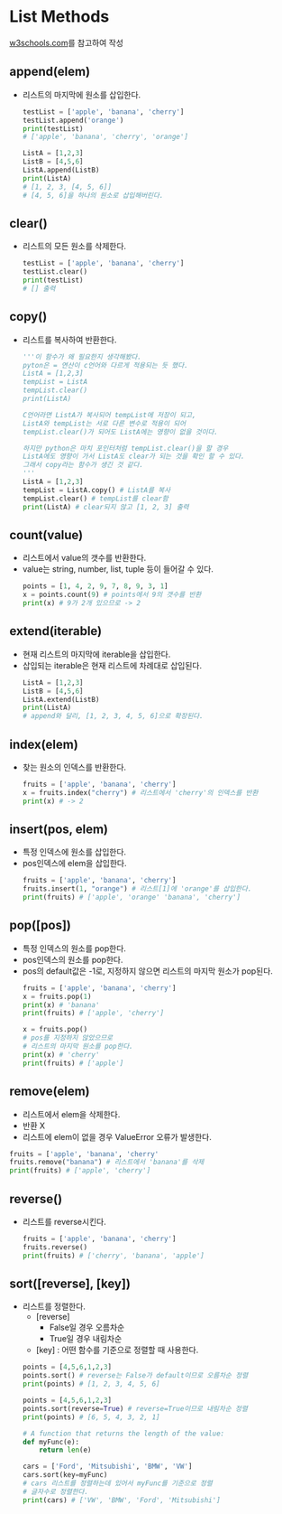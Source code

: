 # List Methods
[w3schools.com](https://www.w3schools.com/python/python_ref_list.asp)를 참고하여 작성


## append(elem)
- 리스트의 마지막에 원소를 삽입한다.
    ``` python
    testList = ['apple', 'banana', 'cherry']
    testList.append('orange')
    print(testList)
    # ['apple', 'banana', 'cherry', 'orange']

    ListA = [1,2,3]
    ListB = [4,5,6]
    ListA.append(ListB)
    print(ListA)
    # [1, 2, 3, [4, 5, 6]]
    # [4, 5, 6]을 하나의 원소로 삽입해버린다.
    ```
## clear()
- 리스트의 모든 원소를 삭제한다.
    ``` python
    testList = ['apple', 'banana', 'cherry']
    testList.clear()
    print(testList)
    # [] 출력
    ```
## copy()
- 리스트를 복사하여 반환한다.
    ``` python
    '''이 함수가 왜 필요한지 생각해봤다.
    pyton은 = 연산이 c언어와 다르게 적용되는 듯 했다.
    ListA = [1,2,3]
    tempList = ListA
    tempList.clear()
    print(ListA)

    C언어라면 ListA가 복사되어 tempList에 저장이 되고,
    ListA와 tempList는 서로 다른 변수로 적용이 되어 
    tempList.clear()가 되어도 ListA에는 영향이 없을 것이다.

    하지만 python은 마치 포인터처럼 tempList.clear()을 할 경우
    ListA에도 영향이 가서 ListA도 clear가 되는 것을 확인 할 수 있다.
    그래서 copy라는 함수가 생긴 것 같다.
    '''
    ListA = [1,2,3]
    tempList = ListA.copy() # ListA를 복사
    tempList.clear() # tempList를 clear함
    print(ListA) # clear되지 않고 [1, 2, 3] 출력
    ```
## count(value)
- 리스트에서 value의 갯수를 반환한다.
- value는 string, number, list, tuple 등이 들어갈 수 있다.
    ``` python
    points = [1, 4, 2, 9, 7, 8, 9, 3, 1]
    x = points.count(9) # points에서 9의 갯수를 반환
    print(x) # 9가 2개 있으므로 -> 2
    ```

## extend(iterable)
- 현재 리스트의 마지막에 iterable을 삽입한다.
- 삽입되는 iterable은 현재 리스트에 차례대로 삽입된다. 
    ``` python
    ListA = [1,2,3]
    ListB = [4,5,6]
    ListA.extend(ListB)
    print(ListA)
    # append와 달리, [1, 2, 3, 4, 5, 6]으로 확장된다.
    ```
## index(elem)
- 찾는 원소의 인덱스를 반환한다.
    ``` python
    fruits = ['apple', 'banana', 'cherry']
    x = fruits.index("cherry") # 리스트에서 'cherry'의 인덱스를 반환
    print(x) # -> 2
    ```
## insert(pos, elem)
- 특정 인덱스에 원소를 삽입한다.
- pos인덱스에 elem을 삽입한다.
    ``` python
    fruits = ['apple', 'banana', 'cherry']
    fruits.insert(1, "orange") # 리스트[1]에 'orange'를 삽입한다.
    print(fruits) # ['apple', 'orange' 'banana', 'cherry']
    ```
## pop([pos])
- 특정 인덱스의 원소를 pop한다.
- pos인덱스의 원소를 pop한다. 
- pos의 default값은 -1로, 지정하지 않으면 리스트의 마지막 원소가 pop된다.
    ``` python
    fruits = ['apple', 'banana', 'cherry']
    x = fruits.pop(1)
    print(x) # 'banana'
    print(fruits) # ['apple', 'cherry']

    x = fruits.pop() 
    # pos를 지정하지 않았으므로 
    # 리스트의 마지막 원소를 pop한다.
    print(x) # 'cherry'
    print(fruits) # ['apple']
    ```

## remove(elem)
- 리스트에서 elem을 삭제한다.
- 반환 X
- 리스트에 elem이 없을 경우 ValueError 오류가 발생한다.
``` python
fruits = ['apple', 'banana', 'cherry'
fruits.remove("banana") # 리스트에서 'banana'를 삭제
print(fruits) # ['apple', 'cherry']
```

## reverse()
- 리스트를 reverse시킨다.
    ``` python
    fruits = ['apple', 'banana', 'cherry']
    fruits.reverse()
    print(fruits) # ['cherry', 'banana', 'apple']
    ```
## sort([reverse], [key])
- 리스트를 정렬한다.
    - [reverse]
        - False일 경우 오름차순
        - True일 경우 내림차순
    - [key] : 어떤 함수를 기준으로 정렬할 때 사용한다.
    ``` python
    points = [4,5,6,1,2,3]
    points.sort() # reverse는 False가 default이므로 오름차순 정렬
    print(points) # [1, 2, 3, 4, 5, 6]
    
    points = [4,5,6,1,2,3]
    points.sort(reverse=True) # reverse=True이므로 내림차순 정렬
    print(points) # [6, 5, 4, 3, 2, 1]
    
    # A function that returns the length of the value:
    def myFunc(e):
        return len(e)

    cars = ['Ford', 'Mitsubishi', 'BMW', 'VW']
    cars.sort(key=myFunc) 
    # cars 리스트를 정렬하는데 있어서 myFunc를 기준으로 정렬
    # 글자수로 정렬한다.
    print(cars) # ['VW', 'BMW', 'Ford', 'Mitsubishi']
    ```